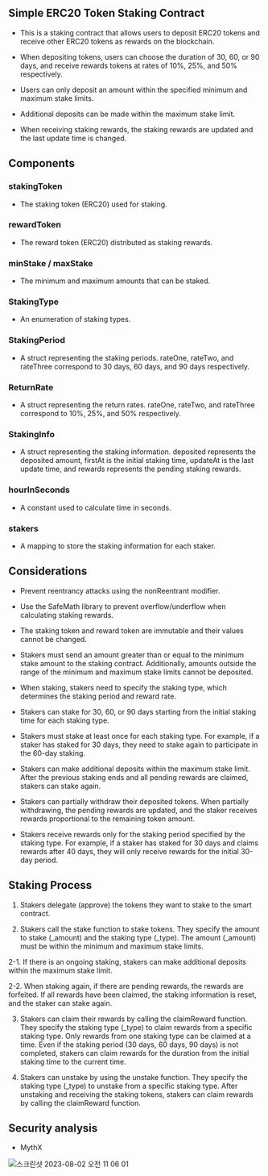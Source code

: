 ## Simple ERC20 Token Staking Contract

- This is a staking contract that allows users to deposit ERC20 tokens and receive other ERC20 tokens as rewards on the blockchain.

- When depositing tokens, users can choose the duration of 30, 60, or 90 days, and receive rewards tokens at rates of 10%, 25%, and 50% respectively.

- Users can only deposit an amount within the specified minimum and maximum stake limits.

- Additional deposits can be made within the maximum stake limit.

- When receiving staking rewards, the staking rewards are updated and the last update time is changed.

## Components

### stakingToken

- The staking token (ERC20) used for staking.

### rewardToken

- The reward token (ERC20) distributed as staking rewards.

### minStake / maxStake

- The minimum and maximum amounts that can be staked.

### StakingType

- An enumeration of staking types.

### StakingPeriod

- A struct representing the staking periods. rateOne, rateTwo, and rateThree correspond to 30 days, 60 days, and 90 days respectively.

### ReturnRate

- A struct representing the return rates. rateOne, rateTwo, and rateThree correspond to 10%, 25%, and 50% respectively.

### StakingInfo

- A struct representing the staking information. deposited represents the deposited amount, firstAt is the initial staking time, updateAt is the last update time, and rewards represents the pending staking rewards.

### hourInSeconds

- A constant used to calculate time in seconds.

### stakers

- A mapping to store the staking information for each staker.

## Considerations

- Prevent reentrancy attacks using the nonReentrant modifier.

- Use the SafeMath library to prevent overflow/underflow when calculating staking rewards.

- The staking token and reward token are immutable and their values cannot be changed.

- Stakers must send an amount greater than or equal to the minimum stake amount to the staking contract. Additionally, amounts outside the range of the minimum and maximum stake limits cannot be deposited.

- When staking, stakers need to specify the staking type, which determines the staking period and reward rate.

- Stakers can stake for 30, 60, or 90 days starting from the initial staking time for each staking type.

- Stakers must stake at least once for each staking type. For example, if a staker has staked for 30 days, they need to stake again to participate in the 60-day staking.

- Stakers can make additional deposits within the maximum stake limit. After the previous staking ends and all pending rewards are claimed, stakers can stake again.

- Stakers can partially withdraw their deposited tokens. When partially withdrawing, the pending rewards are updated, and the staker receives rewards proportional to the remaining token amount.

- Stakers receive rewards only for the staking period specified by the staking type. For example, if a staker has staked for 30 days and claims rewards after 40 days, they will only receive rewards for the initial 30-day period.

## Staking Process

1. Stakers delegate (approve) the tokens they want to stake to the smart contract.

2. Stakers call the stake function to stake tokens. They specify the amount to stake (_amount) and the staking type (_type). The amount (_amount) must be within the minimum and maximum stake limits.

2-1. If there is an ongoing staking, stakers can make additional deposits within the maximum stake limit.

2-2. When staking again, if there are pending rewards, the rewards are forfeited. If all rewards have been claimed, the staking information is reset, and the staker can stake again.

3. Stakers can claim their rewards by calling the claimReward function. They specify the staking type (_type) to claim rewards from a specific staking type. Only rewards from one staking type can be claimed at a time. Even if the staking period (30 days, 60 days, 90 days) is not completed, stakers can claim rewards for the duration from the initial staking time to the current time.

4. Stakers can unstake by using the unstake function. They specify the staking type (_type) to unstake from a specific staking type. After unstaking and receiving the staking tokens, stakers can claim rewards by calling the claimReward function.

## Security analysis

- MythX

![스크린샷 2023-08-02 오전 11 06 01](https://github.com/ash991213/ERC20-Staking/assets/99451647/d16ead9a-e370-4c1c-8539-08d256432730)


